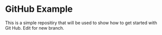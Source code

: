 GitHub Example
==============

This is a simple repositiry that will be used to show how to get started with Git Hub.
Edit for new branch.
